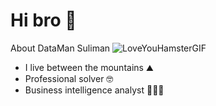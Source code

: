 
 # Hi bro 🤙

About DataMan Suliman ![LoveYouHamsterGIF](https://github.com/S0x7E2/S0x7E2/assets/65790722/5de36a38-14ac-46bb-9e2d-9c9300223326)


-  I live between the mountains ⛰️
- Professional solver 🤓
- Business intelligence analyst  👨🏻‍💻







